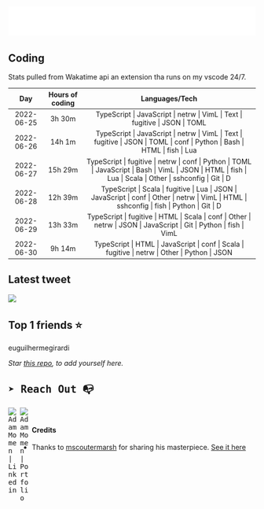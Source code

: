 
![test image size](/assets/welcome_message.gif)

## Coding
Stats pulled from Wakatime api an extension tha runs on my vscode 24/7.

|Day|Hours of coding|Languages/Tech|
|:-:|:-:|:-:|
|2022-06-25|3h 30m|TypeScript &#124; JavaScript &#124; netrw &#124; VimL &#124; Text &#124; fugitive &#124; JSON &#124; TOML|
|2022-06-26|14h 1m|TypeScript &#124; JavaScript &#124; netrw &#124; VimL &#124; Text &#124; fugitive &#124; JSON &#124; TOML &#124; conf &#124; Python &#124; Bash &#124; HTML &#124; fish &#124; Lua|
|2022-06-27|15h 29m|TypeScript &#124; fugitive &#124; netrw &#124; conf &#124; Python &#124; TOML &#124; JavaScript &#124; Bash &#124; VimL &#124; JSON &#124; HTML &#124; fish &#124; Lua &#124; Scala &#124; Other &#124; sshconfig &#124; Git &#124; D|
|2022-06-28|12h 39m|TypeScript &#124; Scala &#124; fugitive &#124; Lua &#124; JSON &#124; JavaScript &#124; conf &#124; Other &#124; netrw &#124; VimL &#124; HTML &#124; sshconfig &#124; fish &#124; Python &#124; Git &#124; D|
|2022-06-29|13h 33m|TypeScript &#124; fugitive &#124; HTML &#124; Scala &#124; conf &#124; Other &#124; netrw &#124; JSON &#124; JavaScript &#124; Git &#124; Python &#124; fish &#124; VimL|
|2022-06-30|9h 14m|TypeScript &#124; HTML &#124; JavaScript &#124; conf &#124; Scala &#124; fugitive &#124; netrw &#124; Other &#124; Python &#124; JSON|

## Latest tweet
[<img src="<tweet-image-url>" width="400">](<tweet-url>)

## Top 1 friends ⭐️
euguilhermegirardi

*Star [this repo](https://github.com/AdamMomen/AdamMomen), to add yourself here.*


<samp>

## ➤ Reach Out :mailbox_with_no_mail:

>
  <a href="https://www.linkedin.com/in/adam-momen-99596275/">
     <img align="left" alt="Adam Momen | Linkedin" width="24px" src="./assets/Linkedin.svg" />
   </a>

   <a href="https://adammomen.com/">
     <img align="left" alt="Adam Momen | Portfolio" width="24px" src="./assets/web.svg" />
   </a>

</samp>

<br>

#### Credits
* Thanks to [mscoutermarsh](https://github.com/mscoutermarsh) for sharing his masterpiece. [See it here](https://github.com/mscoutermarsh/mscoutermarsh)